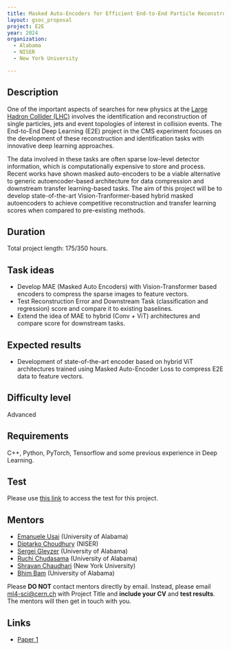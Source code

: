 ```yaml
---
title: Masked Auto-Encoders for Efficient End-to-End Particle Reconstruction and Compression for the CMS Experiment
layout: gsoc_proposal
project: E2E
year: 2024
organization:
  - Alabama
  - NISER
  - New York University

---
```


## Description

One of the important aspects of searches for new physics at the [Large Hadron Collider (LHC)](https://home.cern/science/accelerators/large-hadron-collider) involves the identification and reconstruction of single particles, jets and event topologies of interest in collision events. The End-to-End Deep Learning (E2E) project in the CMS experiment focuses on the development  of these reconstruction and identification tasks with innovative deep learning approaches.

The data involved in these tasks are often sparse low-level detector information, which is computationally expensive to store and process. Recent works have shown masked auto-encoders to be a viable alternative to generic autoencoder-based architecture for data compression and downstream transfer learning-based tasks. The aim of this project will be to develop state-of-the-art Vision-Tranformer-based hybrid masked autoencoders to achieve competitive reconstruction and transfer learning scores when compared to pre-existing methods.

## Duration

Total project length: 175/350 hours.

## Task ideas
 * Develop MAE (Masked Auto Encoders) with Vision-Transformer based encoders to compress the sparse images to feature vectors.
 * Test Reconstruction Error and Downstream Task (classification and regression) score and compare it to existing baselines.
 * Extend the idea of MAE to hybrid (Conv + ViT) architectures and compare score for downstream tasks.



## Expected results
 * Development of state-of-the-art encoder based on hybrid ViT architectures trained using Masked Auto-Encoder Loss to compress E2E data to feature vectors.


## Difficulty level
Advanced

## Requirements
C++, Python, PyTorch, Tensorflow and some previous experience in Deep Learning.

## Test
Please use [this link](https://docs.google.com/document/d/1QuG0Ho3pWsJGMx0fG969aBNfgPg-cDxU9w33ZuDEBng/edit?usp=sharing) to access the test for this project.

## Mentors
  * [Emanuele Usai](mailto:ml4-sci@cern.ch) (University of Alabama)
  * [Diptarko Choudhury](mailto:ml4-sci@cern.ch) (NISER)
  * [Sergei Gleyzer](mailto:ml4-sci@cern.ch) (University of Alabama)
  * [Ruchi Chudasama](mailto:ml4-sci@cern.ch) (University of Alabama)
  * [Shravan Chaudhari](mailto:ml4-sci@cern.ch) (New York University)
  * [Bhim Bam](mailto:ml4-sci@cern.ch) (University of Alabama)



Please **DO NOT** contact mentors directly by email. Instead, please email [ml4-sci@cern.ch](mailto:ml4-sci@cern.ch) with Project Title and **include your CV** and **test results**. The mentors will then get in touch with you.

## Links
  * [Paper 1](https://arxiv.org/abs/2111.06377)
